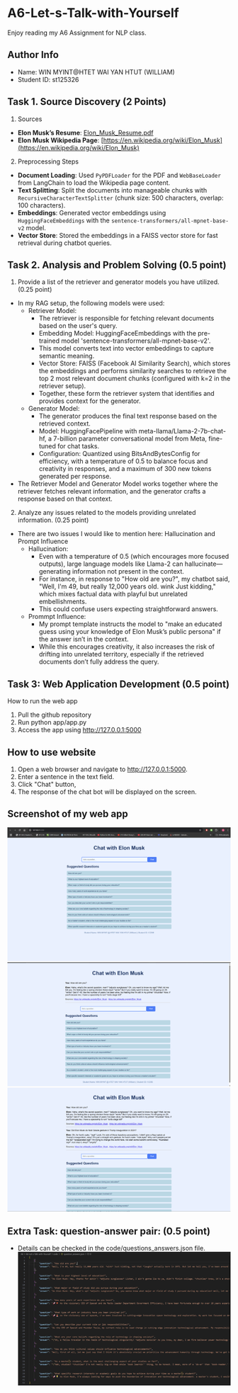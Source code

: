 # A6-Let-s-Talk-with-Yourself
Enjoy reading my A6 Assignment for NLP class.

## Author Info
- Name: WIN MYINT@HTET WAI YAN HTUT (WILLIAM)
- Student ID: st125326

## Task 1. Source Discovery (2 Points)

1) Sources
- **Elon Musk’s Resume**: [Elon_Musk_Resume.pdf](https://profylo.com/app/uploads/resume/profylo.pdf)  
- **Elon Musk Wikipedia Page**: [https://en.wikipedia.org/wiki/Elon_Musk](https://en.wikipedia.org/wiki/Elon_Musk)

2) Preprocessing Steps
  - **Document Loading**: Used `PyPDFLoader` for the PDF and `WebBaseLoader` from LangChain to load the Wikipedia page content.  
  - **Text Splitting**: Split the documents into manageable chunks with `RecursiveCharacterTextSplitter` (chunk size: 500 characters, overlap: 100 characters).  
  - **Embeddings**: Generated vector embeddings using `HuggingFaceEmbeddings` with the `sentence-transformers/all-mpnet-base-v2` model.  
  - **Vector Store**: Stored the embeddings in a FAISS vector store for fast retrieval during chatbot queries.

## Task 2. Analysis and Problem Solving (0.5 point)
1) Provide a list of the retriever and generator models you have utilized. (0.25 point)
- In my RAG setup, the following models were used:
    - Retriever Model:
        - The retriever is responsible for fetching relevant documents based on the user's query.
        - Embedding Model: HuggingFaceEmbeddings with the pre-trained model 'sentence-transformers/all-mpnet-base-v2'.
        - This model converts text into vector embeddings to capture semantic meaning.
        - Vector Store: FAISS (Facebook AI Similarity Search), which stores the embeddings and performs similarity searches to retrieve the top 2 most relevant document chunks (configured with k=2 in the retriever setup).
        - Together, these form the retriever system that identifies and provides context for the generator.
    - Generator Model:
        - The generator produces the final text response based on the retrieved context.
        - Model: HuggingFacePipeline with meta-llama/Llama-2-7b-chat-hf, a 7-billion parameter conversational model from Meta, fine-tuned for chat tasks.
        - Configuration: Quantized using BitsAndBytesConfig for efficiency, with a temperature of 0.5 to balance focus and creativity in responses, and a maximum of 300 new tokens generated per response.
- The Retriever Model and Generator Model works together where the retriever fetches relevant information, and the generator crafts a response based on that context.

2) Analyze any issues related to the models providing unrelated information. (0.25 point)
- There are two issues I would like to mention here: Hallucination and Prompt Influence
    - Hallucination:
        - Even with a temperature of 0.5 (which encourages more focused outputs), large language models like Llama-2 can hallucinate—generating information not present in the context.
        - For instance, in response to "How old are you?", my chatbot said, "Well, I'm 49, but really 12,000 years old. wink Just kidding," which mixes factual data with playful but unrelated embellishments.
        - This could confuse users expecting straightforward answers.
    - Prommpt Influence:
        - My prompt template instructs the model to "make an educated guess using your knowledge of Elon Musk’s public persona" if the answer isn’t in the context. 
        - While this encourages creativity, it also increases the risk of drifting into unrelated territory, especially if the retrieved documents don’t fully address the query.

## Task 3: Web Application Development (0.5 point)

How to run the web app
1. Pull the github repository
2. Run python app/app.py
3. Access the app using http://127.0.0.1:5000

## How to use website
1. Open a web browser and navigate to http://127.0.0.1:5000.
2. Enter a sentence  in the text field.
3. Click "Chat" button,
4. The response of the chat bot will be displayed on the screen.

## Screenshot of my web app
![homepage](homepage.png)
![prompt 1](Prompt1(Name).png)
![prompt 2](<Prompt2(Nazi Salute).png>)

## Extra Task: question-answer pair: (0.5 point)
- Details can be checked in the code/questions_answers.json file.
![Snapshot of QA](QA_snapshot.png)